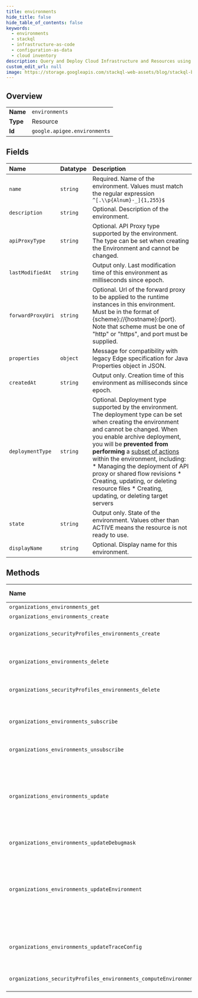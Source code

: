 ```yaml
---
title: environments
hide_title: false
hide_table_of_contents: false
keywords:
  - environments
  - stackql
  - infrastructure-as-code
  - configuration-as-data
  - cloud inventory
description: Query and Deploy Cloud Infrastructure and Resources using SQL
custom_edit_url: null
image: https://storage.googleapis.com/stackql-web-assets/blog/stackql-blog-post-featured-image.png
---
```

  
    

## Overview
<table><tbody>
<tr><td><b>Name</b></td><td><code>environments</code></td></tr>
<tr><td><b>Type</b></td><td>Resource</td></tr>
<tr><td><b>Id</b></td><td><code>google.apigee.environments</code></td></tr>
</tbody></table>

## Fields
| Name | Datatype | Description |
|:-----|:---------|:------------|
| `name` | `string` | Required. Name of the environment. Values must match the regular expression `^[.\\p{Alnum}-_]{1,255}$` |
| `description` | `string` | Optional. Description of the environment. |
| `apiProxyType` | `string` | Optional. API Proxy type supported by the environment. The type can be set when creating the Environment and cannot be changed. |
| `lastModifiedAt` | `string` | Output only. Last modification time of this environment as milliseconds since epoch. |
| `forwardProxyUri` | `string` | Optional. Url of the forward proxy to be applied to the runtime instances in this environment. Must be in the format of {scheme}://{hostname}:{port}. Note that scheme must be one of "http" or "https", and port must be supplied. |
| `properties` | `object` | Message for compatibility with legacy Edge specification for Java Properties object in JSON. |
| `createdAt` | `string` | Output only. Creation time of this environment as milliseconds since epoch. |
| `deploymentType` | `string` | Optional. Deployment type supported by the environment. The deployment type can be set when creating the environment and cannot be changed. When you enable archive deployment, you will be **prevented from performing** a [subset of actions](https://cloud.google.com/apigee/docs/api-platform/local-development/overview#prevented-actions) within the environment, including: * Managing the deployment of API proxy or shared flow revisions * Creating, updating, or deleting resource files * Creating, updating, or deleting target servers |
| `state` | `string` | Output only. State of the environment. Values other than ACTIVE means the resource is not ready to use. |
| `displayName` | `string` | Optional. Display name for this environment. |
## Methods
| Name | Accessible by | Required Params | Description |
|:-----|:--------------|:----------------|:------------|
| `organizations_environments_get` | `SELECT` | `name` | Gets environment details. |
| `organizations_environments_create` | `INSERT` | `parent` | Creates an environment in an organization. |
| `organizations_securityProfiles_environments_create` | `INSERT` | `parent` | CreateSecurityProfileEnvironmentAssociation creates profile environment association i.e. attaches environment to security profile. |
| `organizations_environments_delete` | `DELETE` | `name` | Deletes an environment from an organization. **Note**: You must delete all key value maps and key value entries before you can delete an environment. |
| `organizations_securityProfiles_environments_delete` | `DELETE` | `name` | DeleteSecurityProfileEnvironmentAssociation removes profile environment association i.e. detaches environment from security profile. |
| `organizations_environments_subscribe` | `EXEC` | `parent` | Creates a subscription for the environment's Pub/Sub topic. The server will assign a random name for this subscription. The "name" and "push_config" must *not* be specified. |
| `organizations_environments_unsubscribe` | `EXEC` | `parent` | Deletes a subscription for the environment's Pub/Sub topic. |
| `organizations_environments_update` | `EXEC` | `name` | Updates an existing environment. When updating properties, you must pass all existing properties to the API, even if they are not being changed. If you omit properties from the payload, the properties are removed. To get the current list of properties for the environment, use the [Get Environment API](https://cloud.google.com/apigee/docs/reference/apis/apigee/rest/v1/organizations.environments/get). **Note**: Both `PUT` and `POST` methods are supported for updating an existing environment. |
| `organizations_environments_updateDebugmask` | `EXEC` | `name` | Updates the debug mask singleton resource for an environment. |
| `organizations_environments_updateEnvironment` | `EXEC` | `name` | Updates an existing environment. When updating properties, you must pass all existing properties to the API, even if they are not being changed. If you omit properties from the payload, the properties are removed. To get the current list of properties for the environment, use the [Get Environment API](https://cloud.google.com/apigee/docs/reference/apis/apigee/rest/v1/organizations.environments/get). **Note**: Both `PUT` and `POST` methods are supported for updating an existing environment. |
| `organizations_environments_updateTraceConfig` | `EXEC` | `name` | Updates the trace configurations in an environment. Note that the repeated fields have replace semantics when included in the field mask and that they will be overwritten by the value of the fields in the request body. |
| `organizations_securityProfiles_environments_computeEnvironmentScores` | `EXEC` | `profileEnvironment` | ComputeEnvironmentScores calculates scores for requested time range for the specified security profile and environment. |
